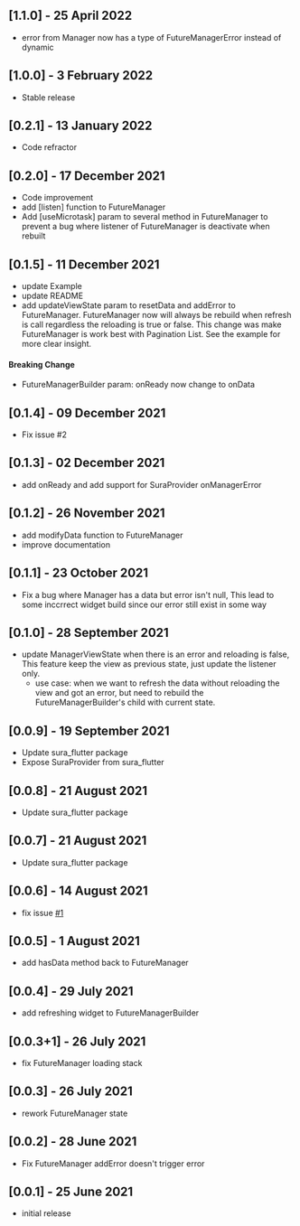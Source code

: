 ## [1.1.0] - 25 April 2022

- error from Manager now has a type of FutureManagerError instead of dynamic

## [1.0.0] - 3 February 2022

- Stable release

## [0.2.1] - 13 January 2022

- Code refractor

## [0.2.0] - 17 December 2021

- Code improvement
- add [listen] function to FutureManager
- Add [useMicrotask] param to several method in FutureManager to prevent a bug where listener of FutureManager is deactivate when rebuilt

## [0.1.5] - 11 December 2021

- update Example
- update README
- add updateViewState param to resetData and addError to FutureManager. FutureManager now will always be rebuild when refresh is call regardless the reloading is true or false. This change was make FutureManager is work best with Pagination List. See the example for more clear insight.

#### Breaking Change

- FutureManagerBuilder param: onReady now change to onData

## [0.1.4] - 09 December 2021

- Fix issue #2

## [0.1.3] - 02 December 2021

- add onReady and add support for SuraProvider onManagerError

## [0.1.2] - 26 November 2021

- add modifyData function to FutureManager
- improve documentation

## [0.1.1] - 23 October 2021

- Fix a bug where Manager has a data but error isn't null, This lead to some inccrrect widget build since our error still exist in some way

## [0.1.0] - 28 September 2021

- update ManagerViewState when there is an error and reloading is false, This feature keep the view as previous state, just update the listener only.
  - use case: when we want to refresh the data without reloading the view and got an error, but need to rebuild the FutureManagerBuilder's child with current state.

## [0.0.9] - 19 September 2021

- Update sura_flutter package
- Expose SuraProvider from sura_flutter

## [0.0.8] - 21 August 2021

- Update sura_flutter package

## [0.0.7] - 21 August 2021

- Update sura_flutter package

## [0.0.6] - 14 August 2021

- fix issue [#1](https://github.com/asurraa/sura_manager/issues/1)

## [0.0.5] - 1 August 2021

- add hasData method back to FutureManager

## [0.0.4] - 29 July 2021

- add refreshing widget to FutureManagerBuilder

## [0.0.3+1] - 26 July 2021

- fix FutureManager loading stack

## [0.0.3] - 26 July 2021

- rework FutureManager state

## [0.0.2] - 28 June 2021

- Fix FutureManager addError doesn't trigger error

## [0.0.1] - 25 June 2021

- initial release
